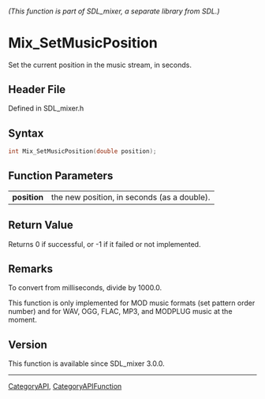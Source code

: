 ###### (This function is part of SDL_mixer, a separate library from SDL.)
# Mix_SetMusicPosition

Set the current position in the music stream, in seconds.

## Header File

Defined in SDL_mixer.h

## Syntax

```c
int Mix_SetMusicPosition(double position);

```

## Function Parameters

|                  |                                             |
| ---------------- | ------------------------------------------- |
| **position**     | the new position, in seconds (as a double). |

## Return Value

Returns 0 if successful, or -1 if it failed or not implemented.

## Remarks

To convert from milliseconds, divide by 1000.0.

This function is only implemented for MOD music formats (set pattern order
number) and for WAV, OGG, FLAC, MP3, and MODPLUG music at the moment.

## Version

This function is available since SDL_mixer 3.0.0.

----
[CategoryAPI](CategoryAPI), [CategoryAPIFunction](CategoryAPIFunction)

